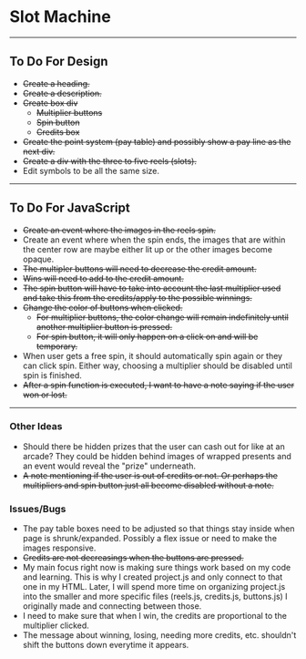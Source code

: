 # Slot Machine

***

## To Do For Design

- ~~Create a heading.~~
- ~~Create a description.~~
- ~~Create box div~~
  - ~~Multiplier buttons~~
  - ~~Spin button~~
  - ~~Credits box~~
- ~~Create the point system (pay table) and possibly show a pay line as the next div.~~
- ~~Create a div with the three to five reels (slots).~~
- Edit symbols to be all the same size.

***

## To Do For JavaScript

- ~~Create an event where the images in the reels spin.~~
- Create an event where when the spin ends, the images that are within the center row are maybe either lit up or the other images become opaque.
- ~~The multipler buttons will need to decrease the credit amount.~~
- ~~Wins will need to add to the credit amount.~~
- ~~The spin button will have to take into account the last multiplier used and take this from the credits/apply to the possible winnings.~~
- ~~Change the color of buttons when clicked.~~
  - ~~For multiplier buttons, the color change will remain indefinitely until another multiplier button is pressed.~~
  - ~~For spin button, it will only happen on a click on and will be temporary.~~
- When user gets a free spin, it should automatically spin again or they can click spin. Either way, choosing a multiplier should be disabled until spin is finished.
- ~~After a spin function is executed, I want to have a note saying if the user won or lost.~~ 

***

### Other Ideas

- Should there be hidden prizes that the user can cash out for like at an arcade? They could be hidden behind images of wrapped presents and an event would reveal the "prize" underneath.
- ~~A note mentioning if the user is out of credits or not. Or perhaps the multipliers and spin button just all become disabled without a note.~~

### Issues/Bugs

- The pay table boxes need to be adjusted so that things stay inside when page is shrunk/expanded. Possibly a flex issue or need to make the images responsive.
- ~~Credits are not decreasings when the buttons are pressed.~~
- My main focus right now is making sure things work based on my code and learning. This is why I created project.js and only connect to that one in my HTML. Later, I will spend more time on organizing project.js into the smaller and more specific files (reels.js, credits.js, buttons.js) I originally made and connecting between those.
- I need to make sure that when I win, the credits are proportional to the multiplier clicked.
- The message about winning, losing, needing more credits, etc. shouldn't shift the buttons down everytime it appears.
